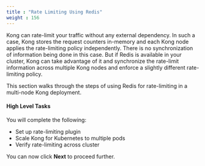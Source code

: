 ```yaml
---
title : "Rate Limiting Using Redis"
weight : 156
---
```


Kong can rate-limit your traffic without any external dependency. In such a case, Kong stores the request counters in-memory and each Kong node applies the rate-limiting policy independently. There is no synchronization of information being done in this case. But if Redis is available in your cluster, Kong can take advantage of it and synchronize the rate-limit information across multiple Kong nodes and enforce a slightly different rate-limiting policy.

This section walks through the steps of using Redis for rate-limiting in a multi-node Kong deployment.

#### High Level Tasks
You will complete the following:
* Set up rate-limiting plugin
* Scale Kong for Kubernetes to multiple pods
* Verify rate-limiting across cluster

You can now click **Next** to proceed further.
